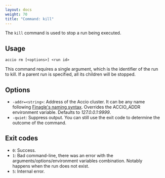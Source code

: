 ```yaml
---
layout: docs
weight: 70
title: "Command: kill"
---
```


The `kill` command is used to stop a run being executed.

## Usage
```
accio rm [<options>] <run id>
```

This command requires a single argument, which is the identifier of the run to kill.
If a parent run is specified, all its children will be stopped.

## Options
* `-addr=<string>`: Address of the Accio cluster. It can be any name following [Finagle's naming syntax](https://twitter.github.io/finagle/guide/Names.html).
Overrides the ACCIO_ADDR environment variable. Defaults to *127.0.0.1:9999*.
* `-quiet`: Suppress output.
You can still use the exit code to determine the outcome of the command.

## Exit codes
* `0`: Success.
* `1`: Bad command-line, there was an error with the arguments/options/environment variables combination.
Notably happens when the run does not exist.
* `5`: Internal error.
